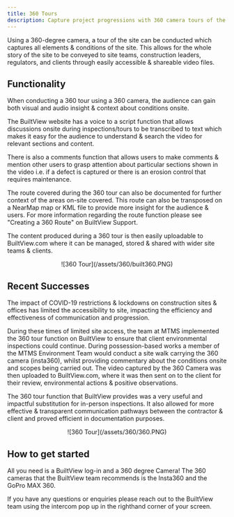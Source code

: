 ```yaml
---
title: 360 Tours
description: Capture project progressions with 360 camera tours of the site
---
```


Using a 360-degree camera, a tour of the site can be conducted which captures all elements & conditions of the site. This allows for the whole story of the site to be conveyed to site teams, construction leaders, regulators, and clients through easily accessible & shareable video files.

## Functionality

When conducting a 360 tour using a 360 camera, the audience can gain both visual and audio insight & context about conditions onsite. 

The BuiltView website has a voice to a script function that allows discussions onsite during inspections/tours to be transcribed to text which makes it easy for the audience to understand & search the video for relevant sections and content. 

There is also a comments function that allows users to make comments & mention other users to grasp attention about particular sections shown in the video i.e. if a defect is captured or there is an erosion control that requires maintenance. 

The route covered during the 360 tour can also be documented for further context of the areas on-site covered. This route can also be transposed on a NearMap map or KML file to provide more insight for the audience & users. For more information regarding the route function please see "Creating a 360 Route" on BuiltView Support.

The content produced during a 360 tour is then easily uploadable to BuiltView.com where it can be managed, stored & shared with wider site teams & clients.  

<center>
![360 Tour](/assets/360/built360.PNG)
</center>

## Recent Successes

The impact of COVID-19 restrictions & lockdowns on construction sites & offices has limited the accessibility to site, impacting the efficiency and effectiveness of communication and progression. 

During these times of limited site access, the team at MTMS implemented the 360 tour function on BuiltView to ensure that client environmental inspections could continue. During possession-based works a member of the MTMS Environment Team would conduct a site walk carrying the 360 camera (insta360), whilst providing commentary about the conditions onsite and scopes being carried out. The video captured by the 360 Camera was then uploaded to BuiltView.com, where it was then sent on to the client for their review, environmental actions & positive observations.

The 360 tour function that BuiltView provides was a very useful and impactful substitution for in-person inspections. It also allowed for more effective & transparent communication pathways between the contractor & client and proved efficient in documentation purposes. 

<center>
![360 Tour](/assets/360/360.PNG)
</center>

## How to get started

All you need is a BuiltView log-in and a 360 degree Camera! The 360 cameras that the BuiltView team recommends is the Insta360 and the GoPro MAX 360. 

If you have any questions or enquiries please reach out to the BuiltView team using the intercom pop up in the righthand corner of your screen. 